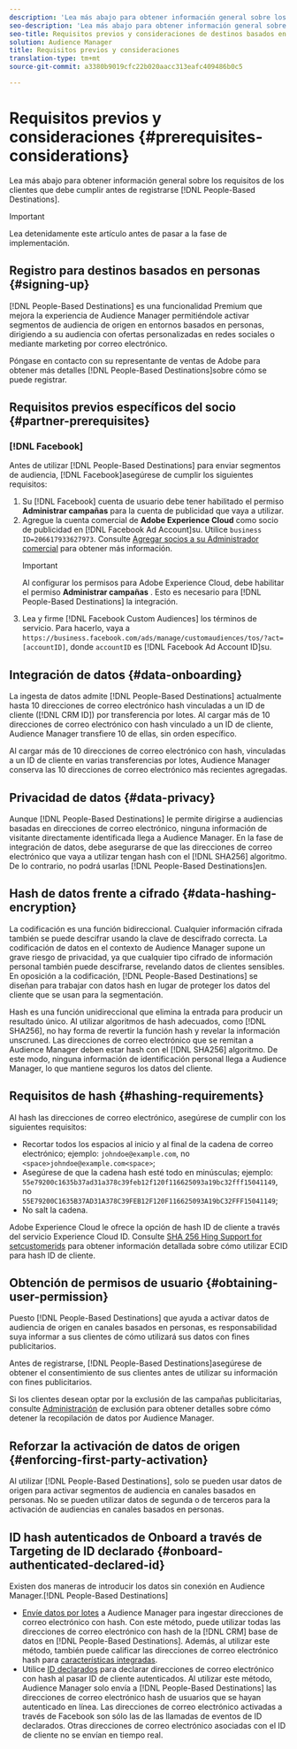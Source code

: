 ```yaml
---
description: 'Lea más abajo para obtener información general sobre los requisitos de los clientes que debe cumplir antes de registrarse en los destinos basados en personas.  '
seo-description: 'Lea más abajo para obtener información general sobre los requisitos de los clientes que debe cumplir antes de registrarse en los destinos basados en personas.  '
seo-title: Requisitos previos y consideraciones de destinos basados en personas
solution: Audience Manager
title: Requisitos previos y consideraciones
translation-type: tm+mt
source-git-commit: a3380b9019cfc22b020aacc313eafc409486b0c5

---
```



# Requisitos previos y consideraciones {#prerequisites-considerations}

Lea más abajo para obtener información general sobre los requisitos de los clientes que debe cumplir antes de registrarse [!DNL People-Based Destinations].

>[!IMPORTANT]
> Lea detenidamente este artículo antes de pasar a la fase de implementación.

## Registro para destinos basados en personas {#signing-up}

[!DNL People-Based Destinations] es una funcionalidad Premium que mejora la experiencia de Audience Manager permitiéndole activar segmentos de audiencia de origen en entornos basados en personas, dirigiendo a su audiencia con ofertas personalizadas en redes sociales o mediante marketing por correo electrónico.

Póngase en contacto con su representante de ventas de Adobe para obtener más detalles [!DNL People-Based Destinations]sobre cómo se puede registrar.

## Requisitos previos específicos del socio {#partner-prerequisites}

### [!DNL Facebook]

Antes de utilizar [!DNL People-Based Destinations] para enviar segmentos de audiencia, [!DNL Facebook]asegúrese de cumplir los siguientes requisitos:

1. Su [!DNL Facebook] cuenta de usuario debe tener habilitado el permiso **Administrar campañas** para la cuenta de publicidad que vaya a utilizar.
1. Agregue la cuenta comercial de **Adobe Experience Cloud** como socio de publicidad en [!DNL Facebook Ad Account]su. Utilice `business ID=206617933627973`. Consulte [Agregar socios a su Administrador comercial](https://www.facebook.com/business/help/708679622611131) para obtener más información.
   >[!IMPORTANT]
   > Al configurar los permisos para Adobe Experience Cloud, debe habilitar el permiso **Administrar campañas** . Esto es necesario para [!DNL People-Based Destinations] la integración.
1. Lea y firme [!DNL Facebook Custom Audiences] los términos de servicio. Para hacerlo, vaya a `https://business.facebook.com/ads/manage/customaudiences/tos/?act=[accountID]`, donde `accountID` es [!DNL Facebook Ad Account ID]su.

## Integración de datos {#data-onboarding}

La ingesta de datos admite [!DNL People-Based Destinations] actualmente hasta 10 direcciones de correo electrónico hash vinculadas a un ID de cliente ([!DNL CRM ID]) por transferencia por lotes. Al cargar más de 10 direcciones de correo electrónico con hash vinculado a un ID de cliente, Audience Manager transfiere 10 de ellas, sin orden específico.

Al cargar más de 10 direcciones de correo electrónico con hash, vinculadas a un ID de cliente en varias transferencias por lotes, Audience Manager conserva las 10 direcciones de correo electrónico más recientes agregadas.

## Privacidad de datos {#data-privacy}

Aunque [!DNL People-Based Destinations] le permite dirigirse a audiencias basadas en direcciones de correo electrónico, ninguna información de visitante directamente identificada llega a Audience Manager. En la fase de integración de datos, debe asegurarse de que las direcciones de correo electrónico que vaya a utilizar tengan hash con el [!DNL SHA256] algoritmo. De lo contrario, no podrá usarlas [!DNL People-Based Destinations]en.

## Hash de datos frente a cifrado {#data-hashing-encryption}

La codificación es una función bidireccional. Cualquier información cifrada también se puede descifrar usando la clave de descifrado correcta. La codificación de datos en el contexto de Audience Manager supone un grave riesgo de privacidad, ya que cualquier tipo cifrado de información personal también puede descifrarse, revelando datos de clientes sensibles. En oposición a la codificación, [!DNL People-Based Destinations] se diseñan para trabajar con datos hash en lugar de proteger los datos del cliente que se usan para la segmentación.

Hash es una función unidireccional que elimina la entrada para producir un resultado único. Al utilizar algoritmos de hash adecuados, como [!DNL SHA256], no hay forma de revertir la función hash y revelar la información unscruned. Las direcciones de correo electrónico que se remitan a Audience Manager deben estar hash con el [!DNL SHA256] algoritmo. De este modo, ninguna información de identificación personal llega a Audience Manager, lo que mantiene seguros los datos del cliente.

## Requisitos de hash {#hashing-requirements}

Al hash las direcciones de correo electrónico, asegúrese de cumplir con los siguientes requisitos:

* Recortar todos los espacios al inicio y al final de la cadena de correo electrónico; ejemplo: `johndoe@example.com`, no `<space>johndoe@example.com<space>`;
* Asegúrese de que la cadena hash esté todo en minúsculas; ejemplo: `55e79200c1635b37ad31a378c39feb12f120f116625093a19bc32fff15041149`, no `55E79200C1635B37AD31A378C39FEB12F120F116625093A19bC32FFF15041149`;
* No salt la cadena.

Adobe Experience Cloud le ofrece la opción de hash ID de cliente a través del servicio Experience Cloud ID. Consulte [SHA 256 Hing Support for setcustomerids](https://docs.adobe.com/content/help/en/id-service/using/reference/hashing-support.html) para obtener información detallada sobre cómo utilizar ECID para hash ID de cliente.

## Obtención de permisos de usuario {#obtaining-user-permission}

Puesto [!DNL People-Based Destinations] que ayuda a activar datos de audiencia de origen en canales basados en personas, es responsabilidad suya informar a sus clientes de cómo utilizará sus datos con fines publicitarios.

Antes de registrarse, [!DNL People-Based Destinations]asegúrese de obtener el consentimiento de sus clientes antes de utilizar su información con fines publicitarios.

Si los clientes desean optar por la exclusión de las campañas publicitarias, consulte [Administración](../../overview/data-security-and-privacy/opt-out-management.md) de exclusión para obtener detalles sobre cómo detener la recopilación de datos por Audience Manager.

## Reforzar la activación de datos de origen {#enforcing-first-party-activation}

Al utilizar [!DNL People-Based Destinations], solo se pueden usar datos de origen para activar segmentos de audiencia en canales basados en personas. No se pueden utilizar datos de segunda o de terceros para la activación de audiencias en canales basados en personas.

## ID hash autenticados de Onboard a través de Targeting de ID declarado {#onboard-authenticated-declared-id}

Existen dos maneras de introducir los datos sin conexión en Audience Manager.[!DNL People-Based Destinations]

* [Envíe datos por lotes](../../integration/sending-audience-data/batch-data-transfer-explained/batch-data-transfer-overview.md) a Audience Manager para ingestar direcciones de correo electrónico con hash. Con este método, puede utilizar todas las direcciones de correo electrónico con hash de la [!DNL CRM] base de datos en [!DNL People-Based Destinations]. Además, al utilizar este método, también puede calificar las direcciones de correo electrónico hash para [características integradas](../traits/trait-qualification-reference.md).
* Utilice [ID declarados](../declared-ids.md) para declarar direcciones de correo electrónico con hash al pasar ID de cliente autenticados. Al utilizar este método, Audience Manager solo envía a [!DNL People-Based Destinations] las direcciones de correo electrónico hash de usuarios que se hayan autenticado en línea. Las direcciones de correo electrónico activadas a través de Facebook son sólo las de las llamadas de eventos de ID declarados. Otras direcciones de correo electrónico asociadas con el ID de cliente no se envían en tiempo real.
